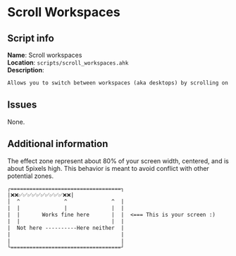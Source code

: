 # Scroll Workspaces

## Script info

**Name**: Scroll workspaces\
**Location**: `scripts/scroll_workspaces.ahk`\
**Description**:
```txt
Allows you to switch between workspaces (aka desktops) by scrolling on the top side of your screen.
```

## Issues

None.

## Additional information

The effect zone represent about 80% of your screen width, centered, and is about 5pixels high. This behavior is meant to avoid conflict with other potential zones.
```txt
┌===================================┐
|❌❌✅✅✅✅✅✅✅✅✅✅❌❌|
│  ^              ^              ^  |
|  |              |              |  |
|  |       Works fine here       |  |  <=== This is your screen :)
|  |                             |  |
|  Not here ----------Here neither  |
|                                   |
|                                   |
└===================================┘
```

